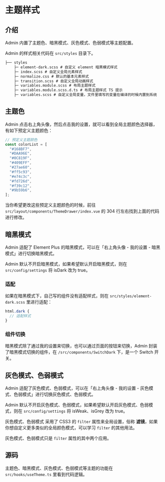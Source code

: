 #  主题样式



## 介绍

Admin 内置了主题色、暗黑模式、灰色模式、色弱模式等主题配置。

Admin 的样式相关代码在 `src/styles` 目录下。

```markdown
├── styles
    ├─ element-dark.scss # 自定义 element 暗黑模式样式
    ├─ index.scss # 自定义全局元素样式
    ├─ normalize.css # 默认的基本元素样式
    ├─ transition.scss # 自定义全局动画样式
    ├─ variables.module.scss # 布局主题样式
    ├─ variables.module.scss.d.ts # 布局主题样式 TS 提示
    ├─ variables.scss # 自定义全局变量，文件里填写的变量在编译的时候内置到系统
```

## 主题色

Admin 点击右上角头像，然后点击我的设置，就可以看到全局主题颜色选择器，有如下预定义主题颜色：

```typescript
// 预定义主题颜色
const colorList = [
  "#168BF7", 
  "#DAA96E",
  "#0C819F",
  "#409EFF",
  "#27ae60",
  "#ff5c93",
  "#e74c3c",
  "#fd726d",
  "#f39c12",
  "#9b59b6",
];
```

当你希望更改这些预定义主题颜色的时候，前往 `src/layout/components/ThemeDrawer/index.vue` 的 304 行左右找到上面的代码进行修改。

## 暗黑模式

Admin 适配了 Element Plus 的暗黑模式，可以在「右上角头像 - 我的设置 - 暗黑模式」进行切换暗黑模式。

Admin 默认不开启暗黑模式，如果希望默认开启暗黑模式，则在 `src/config/settings` 将 isDark 改为 true。

### 适配

如果在暗黑模式下，自己写的组件没有适配样式，则在 `src/styles/element-dark.scss` 里进行适配：

```scss
html.dark {
  // 适配样式
}
```

### 组件切换

暗黑模式除了通过我的设置来切换，也可以通过页面的按钮来切换，Admin 封装了暗黑模式切换的组件，在 `/src/components/SwitchDark` 下，是一个 Switch 开关。

## 灰色模式、色弱模式

Admin 适配了灰色模式、色弱模式，可以在「右上角头像 - 我的设置 - 灰色模式、色弱模式」进行切换灰色模式、色弱模式。

Admin 默认不开启灰色模式、色弱模式，如果希望默认开启灰色模式、色弱模式，则在 `src/config/settings` 将 isWeak、isGrey 改为 true。

灰色模式、色弱模式 采用了 CSS3 的 `filter` 属性来全局设置，俗称 **滤镜**，如果你想自定义更多类似的全局颜色模式，可以学习 `filter` 的其他用法。

灰色模式、色弱模式只是 `filter` 属性的其中两个应用。

## 源码

主题色、暗黑模式、灰色模式、色弱模式等主题的功能在 `src/hooks/useTheme.ts` 里看到代码逻辑。

